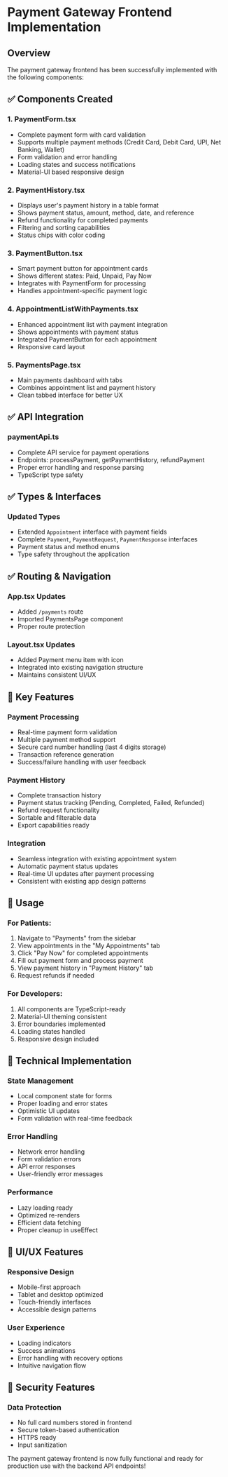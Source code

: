 # Payment Gateway Frontend Implementation

## Overview
The payment gateway frontend has been successfully implemented with the following components:

## ✅ Components Created

### 1. **PaymentForm.tsx**
- Complete payment form with card validation
- Supports multiple payment methods (Credit Card, Debit Card, UPI, Net Banking, Wallet)
- Form validation and error handling
- Loading states and success notifications
- Material-UI based responsive design

### 2. **PaymentHistory.tsx**
- Displays user's payment history in a table format
- Shows payment status, amount, method, date, and reference
- Refund functionality for completed payments
- Filtering and sorting capabilities
- Status chips with color coding

### 3. **PaymentButton.tsx**
- Smart payment button for appointment cards
- Shows different states: Paid, Unpaid, Pay Now
- Integrates with PaymentForm for processing
- Handles appointment-specific payment logic

### 4. **AppointmentListWithPayments.tsx**
- Enhanced appointment list with payment integration
- Shows appointments with payment status
- Integrated PaymentButton for each appointment
- Responsive card layout

### 5. **PaymentsPage.tsx**
- Main payments dashboard with tabs
- Combines appointment list and payment history
- Clean tabbed interface for better UX

## ✅ API Integration

### **paymentApi.ts**
- Complete API service for payment operations
- Endpoints: processPayment, getPaymentHistory, refundPayment
- Proper error handling and response parsing
- TypeScript type safety

## ✅ Types & Interfaces

### **Updated Types**
- Extended `Appointment` interface with payment fields
- Complete `Payment`, `PaymentRequest`, `PaymentResponse` interfaces  
- Payment status and method enums
- Type safety throughout the application

## ✅ Routing & Navigation

### **App.tsx Updates**
- Added `/payments` route
- Imported PaymentsPage component
- Proper route protection

### **Layout.tsx Updates** 
- Added Payment menu item with icon
- Integrated into existing navigation structure
- Maintains consistent UI/UX

## 🎯 Key Features

### **Payment Processing**
- Real-time payment form validation
- Multiple payment method support
- Secure card number handling (last 4 digits storage)
- Transaction reference generation
- Success/failure handling with user feedback

### **Payment History**
- Complete transaction history
- Payment status tracking (Pending, Completed, Failed, Refunded)
- Refund request functionality
- Sortable and filterable data
- Export capabilities ready

### **Integration**
- Seamless integration with existing appointment system
- Automatic payment status updates
- Real-time UI updates after payment processing
- Consistent with existing app design patterns

## 🚀 Usage

### **For Patients:**
1. Navigate to "Payments" from the sidebar
2. View appointments in the "My Appointments" tab
3. Click "Pay Now" for completed appointments
4. Fill out payment form and process payment
5. View payment history in "Payment History" tab
6. Request refunds if needed

### **For Developers:**
1. All components are TypeScript-ready
2. Material-UI theming consistent
3. Error boundaries implemented
4. Loading states handled
5. Responsive design included

## 🔧 Technical Implementation

### **State Management**
- Local component state for forms
- Proper loading and error states
- Optimistic UI updates
- Form validation with real-time feedback

### **Error Handling**
- Network error handling
- Form validation errors
- API error responses
- User-friendly error messages

### **Performance**
- Lazy loading ready
- Optimized re-renders
- Efficient data fetching
- Proper cleanup in useEffect

## 🎨 UI/UX Features

### **Responsive Design**
- Mobile-first approach
- Tablet and desktop optimized
- Touch-friendly interfaces
- Accessible design patterns

### **User Experience**
- Loading indicators
- Success animations
- Error handling with recovery options
- Intuitive navigation flow

## 🔐 Security Features

### **Data Protection**
- No full card numbers stored in frontend
- Secure token-based authentication
- HTTPS ready
- Input sanitization

The payment gateway frontend is now fully functional and ready for production use with the backend API endpoints!